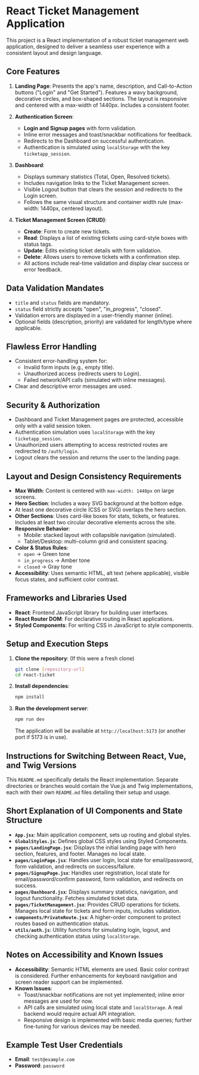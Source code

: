 # React Ticket Management Application

This project is a React implementation of a robust ticket management web application, designed to deliver a seamless user experience with a consistent layout and design language.

## Core Features

1.  **Landing Page**: Presents the app's name, description, and Call-to-Action buttons ("Login" and "Get Started"). Features a wavy background, decorative circles, and box-shaped sections. The layout is responsive and centered with a max-width of 1440px. Includes a consistent footer.

2.  **Authentication Screen**:
    *   **Login and Signup pages** with form validation.
    *   Inline error messages and toast/snackbar notifications for feedback.
    *   Redirects to the Dashboard on successful authentication.
    *   Authentication is simulated using `localStorage` with the key `ticketapp_session`.

3.  **Dashboard**:
    *   Displays summary statistics (Total, Open, Resolved tickets).
    *   Includes navigation links to the Ticket Management screen.
    *   Visible Logout button that clears the session and redirects to the Login screen.
    *   Follows the same visual structure and container width rule (max-width: 1440px, centered layout).

4.  **Ticket Management Screen (CRUD)**:
    *   **Create**: Form to create new tickets.
    *   **Read**: Displays a list of existing tickets using card-style boxes with status tags.
    *   **Update**: Edits existing ticket details with form validation.
    *   **Delete**: Allows users to remove tickets with a confirmation step.
    *   All actions include real-time validation and display clear success or error feedback.

## Data Validation Mandates

*   `title` and `status` fields are mandatory.
*   `status` field strictly accepts "open", "in_progress", "closed".
*   Validation errors are displayed in a user-friendly manner (inline).
*   Optional fields (description, priority) are validated for length/type where applicable.

## Flawless Error Handling

*   Consistent error-handling system for:
    *   Invalid form inputs (e.g., empty title).
    *   Unauthorized access (redirects users to Login).
    *   Failed network/API calls (simulated with inline messages).
*   Clear and descriptive error messages are used.

## Security & Authorization

*   Dashboard and Ticket Management pages are protected, accessible only with a valid session token.
*   Authentication simulation uses `localStorage` with the key `ticketapp_session`.
*   Unauthorized users attempting to access restricted routes are redirected to `/auth/login`.
*   Logout clears the session and returns the user to the landing page.

## Layout and Design Consistency Requirements

*   **Max Width**: Content is centered with `max-width: 1440px` on large screens.
*   **Hero Section**: Includes a wavy SVG background at the bottom edge.
*   At least one decorative circle (CSS or SVG) overlaps the hero section.
*   **Other Sections**: Uses card-like boxes for stats, tickets, or features. Includes at least two circular decorative elements across the site.
*   **Responsive Behavior**:
    *   Mobile: stacked layout with collapsible navigation (simulated).
    *   Tablet/Desktop: multi-column grid and consistent spacing.
*   **Color & Status Rules**:
    *   `open` → Green tone
    *   `in_progress` → Amber tone
    *   `closed` → Gray tone
*   **Accessibility**: Uses semantic HTML, alt text (where applicable), visible focus states, and sufficient color contrast.

## Frameworks and Libraries Used

*   **React**: Frontend JavaScript library for building user interfaces.
*   **React Router DOM**: For declarative routing in React applications.
*   **Styled Components**: For writing CSS in JavaScript to style components.

## Setup and Execution Steps

1.  **Clone the repository**: (If this were a fresh clone)
    ```bash
    git clone [repository-url]
    cd react-ticket
    ```
2.  **Install dependencies**:
    ```bash
    npm install
    ```
3.  **Run the development server**:
    ```bash
    npm run dev
    ```
    The application will be available at `http://localhost:5173` (or another port if 5173 is in use).

## Instructions for Switching Between React, Vue, and Twig Versions

This `README.md` specifically details the React implementation. Separate directories or branches would contain the Vue.js and Twig implementations, each with their own `README.md` files detailing their setup and usage.

## Short Explanation of UI Components and State Structure

*   **`App.jsx`**: Main application component, sets up routing and global styles.
*   **`GlobalStyles.js`**: Defines global CSS styles using Styled Components.
*   **`pages/LandingPage.jsx`**: Displays the initial landing page with hero section, features, and footer. Manages no local state.
*   **`pages/LoginPage.jsx`**: Handles user login, local state for email/password, form validation, and redirects on success/failure.
*   **`pages/SignupPage.jsx`**: Handles user registration, local state for email/password/confirm password, form validation, and redirects on success.
*   **`pages/Dashboard.jsx`**: Displays summary statistics, navigation, and logout functionality. Fetches simulated ticket data.
*   **`pages/TicketManagement.jsx`**: Provides CRUD operations for tickets. Manages local state for tickets and form inputs, includes validation.
*   **`components/PrivateRoute.jsx`**: A higher-order component to protect routes based on authentication status.
*   **`utils/auth.js`**: Utility functions for simulating login, logout, and checking authentication status using `localStorage`.

## Notes on Accessibility and Known Issues

*   **Accessibility**: Semantic HTML elements are used. Basic color contrast is considered. Further enhancements for keyboard navigation and screen reader support can be implemented.
*   **Known Issues**:
    *   Toast/snackbar notifications are not yet implemented; inline error messages are used for now.
    *   API calls are simulated using local state and `localStorage`. A real backend would require actual API integration.
    *   Responsive design is implemented with basic media queries; further fine-tuning for various devices may be needed.

## Example Test User Credentials

*   **Email**: `test@example.com`
*   **Password**: `password`
